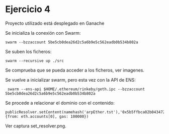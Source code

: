 # Ejercicio 4

Proyecto utilizado está desplegado en Ganache

Se inicializa la conexión con Swarm:
```console
swarm --bzzaccount 5be5cb0dea26d2c5a6b9e5c562eadb0b534b802a
```
Se suben los ficheros:
```console
swarm --recursive up ./src
```
Se comprueba que se pueda acceder a los ficheros, ver imagenes.

Se vuelve a inicializar swarm, pero esta vez con la API de ENS:
```console
 swarm --ens-api $HOME/.ethereum/rinkeby/geth.ipc --bzzaccount 5be5cb0dea26d2c5a6b9e5c562eadb0b534b802a
 ```
 
 Se procede a relacionar el dominio con el contenido:
 ```console
publicResolver.setContent(namehash('arpEther.tst'),'0x5b5ffbca02b04347298f11628ba145469c0c5e8c2ea44366583b9cd5d1da4355', {from: eth.accounts[0], gas: 100000})
```
Ver captura set_resolver.png.


